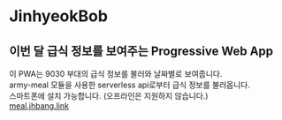 # JinhyeokBob
## 이번 달 급식 정보를 보여주는 Progressive Web App
이 PWA는 9030 부대의 급식 정보를 불러와 날짜별로 보여줍니다.<br>
army-meal 모듈을 사용한 serverless api로부터 급식 정보를 불러옵니다. <br>
스마트폰에 설치 가능합니다. (오프라인은 지원하지 않습니다.)<br>
[meal.jhbang.link](https://meal.jhbang.link/)
